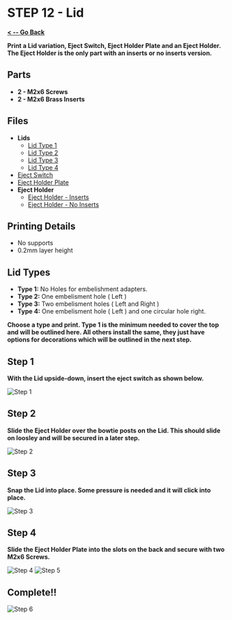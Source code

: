 # STEP 12 - Lid

**[< -- Go Back](../README.md)**

**Print a Lid variation, Eject Switch, Eject Holder Plate and an Eject Holder. The Eject Holder is the only part with an inserts or no inserts version.**

## Parts

* **2 - M2x6 Screws**
* **2 - M2x6 Brass Inserts**

## Files

* **Lids**
	* [Lid Type 1](../Models/Lid_Type_1.3mf)
	* [Lid Type 2](../Models/Lid_Type_2.3mf)
	* [Lid Type 3](../Models/Lid_Type_3.3mf)
	* [Lid Type 4](../Models/Lid_Type_4.3mf)
* [Eject Switch](../Models/Eject_Switch.3mf)
* [Eject Holder Plate](../Models/Eject_Holder_Plate.3mf)
* **Eject Holder**
	* [Eject Holder - Inserts](../Models/Eject_Holder_Inserts.3mf)
	* [Eject Holder - No Inserts](../Models/Eject_Holder.3mf)

## Printing Details

* No supports
* 0.2mm layer height

## Lid Types

* **Type 1:** No Holes for embelishment adapters.
* **Type 2:** One embelisment hole ( Left )
* **Type 3:** Two embelisment holes ( Left and Right )
* **Type 4:** One embelisment hole ( Left ) and one circular hole right.

**Choose a type and print. Type 1 is the minimum needed to cover the top and will be outlined here. All others install the same, they just have options for decorations which will be outlined in the next step.**

## Step 1

**With the Lid upside-down, insert the eject switch as shown below.**

![Step 1](../Images/Common/Lid/Step1.png "Step 1")

## Step 2

**Slide the Eject Holder over the bowtie posts on the Lid. This should slide on loosley and will be secured in a later step.**

![Step 2](../Images/Common/Lid/Step2.png "Step 2")

## Step 3

**Snap the Lid into place. Some pressure is needed and it will click into place.**

![Step 3](../Images/Common/Lid/Step3.png "Step 3")

## Step 4

**Slide the Eject Holder Plate into the slots on the back and secure with two M2x6 Screws.**

![Step 4](../Images/Common/Lid/Step4.png "Step 4")
![Step 5](../Images/Common/Lid/Step5.png "Step 5")

## Complete!!

![Step 6](../Images/Common/Lid/Step6.png "Step 6")

